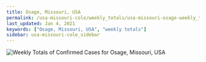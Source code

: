 ```yaml
---
title: Osage, Missouri, USA
permalink: /usa-missouri-cole/weekly_totals/usa-missouri-osage-weekly_totals.html
last_updated: Jan 4, 2021
keywords: ["Osage, Missouri, USA", "weekly totals"]
sidebar: usa-missouri-cole_sidebar
---
```


![Weekly Totals of Confirmed Cases for Osage, Missouri, USA](/covid_tracker/images/graphs/usa-missouri-osage-weekly_totals_graph.png)
